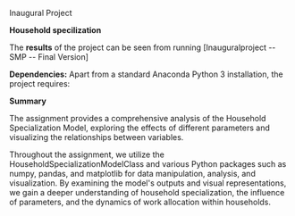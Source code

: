 Inaugural Project

**Household specilization** 

The **results** of the project can be seen from running [Inauguralproject -- SMP -- Final Version]

**Dependencies:** Apart from a standard Anaconda Python 3 installation, the project requires:


**Summary**

The assignment provides a comprehensive analysis of the Household Specialization Model, exploring the effects of different parameters and visualizing the relationships between variables.

Throughout the assignment, we utilize the HouseholdSpecializationModelClass and various Python packages such as numpy, pandas, and matplotlib for data manipulation, analysis, and visualization. By examining the model's outputs and visual representations, we gain a deeper understanding of household specialization, the influence of parameters, and the dynamics of work allocation within households.
